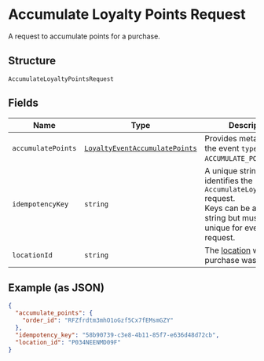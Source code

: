 
# Accumulate Loyalty Points Request

A request to accumulate points for a purchase.

## Structure

`AccumulateLoyaltyPointsRequest`

## Fields

| Name | Type | Description | Getter | Setter |
|  --- | --- | --- | --- | --- |
| `accumulatePoints` | [`LoyaltyEventAccumulatePoints`](/doc/models/loyalty-event-accumulate-points.md) | Provides metadata when the event `type` is `ACCUMULATE_POINTS`. | getAccumulatePoints(): LoyaltyEventAccumulatePoints | setAccumulatePoints(LoyaltyEventAccumulatePoints accumulatePoints): void |
| `idempotencyKey` | `string` | A unique string that identifies the `AccumulateLoyaltyPoints` request.<br>Keys can be any valid string but must be unique for every request. | getIdempotencyKey(): string | setIdempotencyKey(string idempotencyKey): void |
| `locationId` | `string` | The [location](#type-Location) where the purchase was made. | getLocationId(): string | setLocationId(string locationId): void |

## Example (as JSON)

```json
{
  "accumulate_points": {
    "order_id": "RFZfrdtm3mhO1oGzf5Cx7fEMsmGZY"
  },
  "idempotency_key": "58b90739-c3e8-4b11-85f7-e636d48d72cb",
  "location_id": "P034NEENMD09F"
}
```

